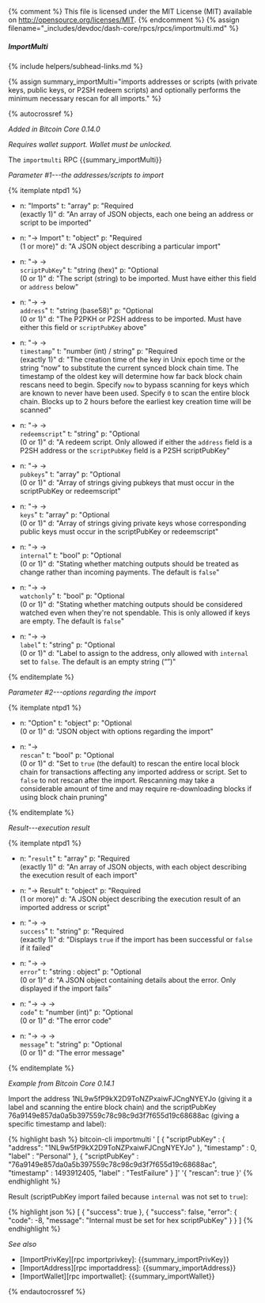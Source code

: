 {% comment %}
This file is licensed under the MIT License (MIT) available on
http://opensource.org/licenses/MIT.
{% endcomment %}
{% assign filename="_includes/devdoc/dash-core/rpcs/rpcs/importmulti.md" %}

##### ImportMulti
{% include helpers/subhead-links.md %}

{% assign summary_importMulti="imports addresses or scripts (with private keys, public keys, or P2SH redeem scripts) and optionally performs the minimum necessary rescan for all imports." %}

{% autocrossref %}

*Added in Bitcoin Core 0.14.0*

*Requires wallet support.  Wallet must be unlocked.*

The `importmulti` RPC {{summary_importMulti}}

*Parameter #1---the addresses/scripts to import*

{% itemplate ntpd1 %}
- n: "Imports"
  t: "array"
  p: "Required<br>(exactly 1)"
  d: "An array of JSON objects, each one being an address or script to be imported"

- n: "→ Import"
  t: "object"
  p: "Required<br>(1 or more)"
  d: "A JSON object describing a particular import"

- n: "→ →<br>`scriptPubKey`"
  t: "string (hex)"
  p: "Optional<br>(0 or 1)"
  d: "The script (string) to be imported.  Must have either this field or `address` below"

- n: "→ →<br>`address`"
  t: "string (base58)"
  p: "Optional<br>(0 or 1)"
  d: "The P2PKH or P2SH address to be imported.  Must have either this field or `scriptPubKey` above"

- n: "→ →<br>`timestamp`"
  t: "number (int) / string"
  p: "Required<br>(exactly 1)"
  d: "The creation time of the key in Unix epoch time or the string “now” to substitute the current synced block chain time. The timestamp of the oldest key will determine how far back block chain rescans need to begin. Specify `now` to bypass scanning for keys which are known to never have been used.  Specify `0` to scan the entire block chain. Blocks up to 2 hours before the earliest key creation time will be scanned"

- n: "→ →<br>`redeemscript`"
  t: "string"
  p: "Optional<br>(0 or 1)"
  d: "A redeem script. Only allowed if either the `address` field is a P2SH address or the `scriptPubKey` field is a P2SH scriptPubKey"
  
- n: "→ →<br>`pubkeys`"
  t: "array"
  p: "Optional<br>(0 or 1)"
  d: "Array of strings giving pubkeys that must occur in the scriptPubKey or redeemscript"

- n: "→ →<br>`keys`"
  t: "array"
  p: "Optional<br>(0 or 1)"
  d: "Array of strings giving private keys whose corresponding public keys must occur in the scriptPubKey or redeemscript"
  
- n: "→ →<br>`internal`"
  t: "bool"
  p: "Optional<br>(0 or 1)"
  d: "Stating whether matching outputs should be treated as change rather than incoming payments. The default is `false`"

- n: "→ →<br>`watchonly`"
  t: "bool"
  p: "Optional<br>(0 or 1)"
  d: "Stating whether matching outputs should be considered watched even when they're not spendable. This is only allowed if keys are empty. The default is `false`"

- n: "→ →<br>`label`"
  t: "string"
  p: "Optional<br>(0 or 1)"
  d: "Label to assign to the address, only allowed with `internal` set to `false`. The default is an empty string (“”)"  

{% enditemplate %}

*Parameter #2---options regarding the import*

{% itemplate ntpd1 %}
- n: "Option"
  t: "object"
  p: "Optional<br>(0 or 1)"
  d: "JSON object with options regarding the import"

- n: "→ <br>`rescan`"
  t: "bool"
  p: "Optional<br>(0 or 1)"
  d: "Set to `true` (the default) to rescan the entire local block chain for transactions affecting any imported address or script. Set to `false` to not rescan after the import. Rescanning may take a considerable amount of time and may require re-downloading blocks if using block chain pruning"

{% enditemplate %}

*Result---execution result*

{% itemplate ntpd1 %}
- n: "`result`"
  t: "array"
  p: "Required<br>(exactly 1)"
  d: "An array of JSON objects, with each object describing the execution result of each import"
  
- n: "→ Result"
  t: "object"
  p: "Required<br>(1 or more)"
  d: "A JSON object describing the execution result of an imported address or script" 

- n: "→ → <br>`success`"
  t: "string"
  p: "Required<br>(exactly 1)"
  d: "Displays `true` if the import has been successful or `false` if it failed" 

- n: "→ → <br>`error`"
  t: "string : object"
  p: "Optional<br>(0 or 1)"
  d: "A JSON object containing details about the error. Only displayed if the import fails"
  
- n: "→ → → <br>`code`"
  t: "number (int)"
  p: "Optional<br>(0 or 1)"
  d: "The error code"  
  
- n: "→ → → <br>`message`"
  t: "string"
  p: "Optional<br>(0 or 1)"
  d: "The error message"    

{% enditemplate %}

*Example from Bitcoin Core 0.14.1*

Import the address 1NL9w5fP9kX2D9ToNZPxaiwFJCngNYEYJo (giving it a label and scanning the entire block chain) and the scriptPubKey 76a9149e857da0a5b397559c78c98c9d3f7f655d19c68688ac (giving a specific timestamp and label):

{% highlight bash %}
bitcoin-cli importmulti '
  [
    {
      "scriptPubKey" : { "address": "1NL9w5fP9kX2D9ToNZPxaiwFJCngNYEYJo" },
      "timestamp" : 0,
      "label" : "Personal"
    },
    {
      "scriptPubKey" : "76a9149e857da0a5b397559c78c98c9d3f7f655d19c68688ac",
      "timestamp" : 1493912405,
      "label" : "TestFailure"
    }
  ]' '{ "rescan": true }'
{% endhighlight %}

Result (scriptPubKey import failed because `internal` was not set to `true`):

{% highlight json %}
  [
    {
      "success": true
    }, 
    {
      "success": false,
      "error": {
      "code": -8,
      "message": "Internal must be set for hex scriptPubKey"
      }
    }
  ]
{% endhighlight %}

*See also*

* [ImportPrivKey][rpc importprivkey]: {{summary_importPrivKey}}
* [ImportAddress][rpc importaddress]: {{summary_importAddress}}
* [ImportWallet][rpc importwallet]: {{summary_importWallet}}

{% endautocrossref %}
